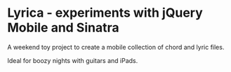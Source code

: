Lyrica - experiments with jQuery Mobile and Sinatra
================================

A weekend toy project to create a mobile collection of chord and lyric files.

Ideal for boozy nights with guitars and iPads.

